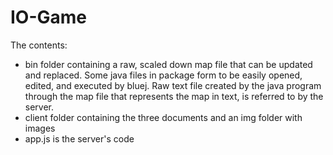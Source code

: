 # IO-Game
The contents:
- bin folder containing a raw, scaled down map file that can be updated and replaced. Some java files in package form to be easily opened, edited, and executed by bluej. Raw text file created by the java program through the map file that represents the map in text, is referred to by the server.
- client folder containing the three documents and an img folder with images
- app.js is the server's code
